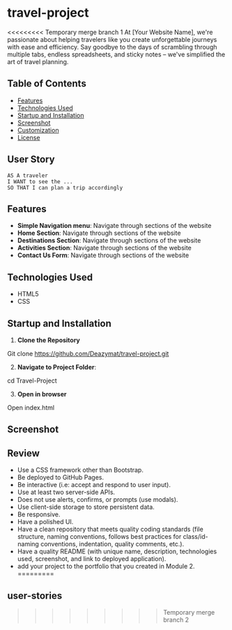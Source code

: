 # travel-project

<<<<<<<<< Temporary merge branch 1
At [Your Website Name], we're passionate about helping travelers like you create unforgettable journeys with ease and efficiency. Say goodbye to the days of scrambling through multiple tabs, endless spreadsheets, and sticky notes – we've simplified the art of travel planning.

##  Table of Contents 

- [Features](#features)
- [Technologies Used](#technologies-used)
- [Startup and Installation](#startup-and-installation)
- [Screenshot](#screenshot)
- [Customization](#Customization)
- [License](#license)


## User Story

```
AS A traveler
I WANT to see the ...
SO THAT I can plan a trip accordingly
```

## Features

- **Simple Navigation menu**: Navigate through sections of the website
- **Home Section**: Navigate through sections of the website
- **Destinations Section**: Navigate through sections of the website
- **Activities Section**: Navigate through sections of the website
- **Contact Us Form**: Navigate through sections of the website

## Technologies Used

- HTML5
- CSS

## Startup and Installation

1. **Clone the Repository**

Git clone https://github.com/Deazymat/travel-project.git

2. **Navigate to Project Folder**:

cd Travel-Project

3. **Open in browser**

Open index.html

## Screenshot


## Review
* Use a CSS framework other than Bootstrap.
* Be deployed to GitHub Pages.
* Be interactive (i.e: accept and respond to user input).
* Use at least two server-side APIs.
* Does not use alerts, confirms, or prompts (use modals).
* Use client-side storage to store persistent data.
* Be responsive.
* Have a polished UI.
* Have a clean repository that meets quality coding standards (file structure, naming conventions, follows best practices for class/id-naming conventions, indentation, quality comments, etc.).
* Have a quality README (with unique name, description, technologies used, screenshot, and link to deployed application).
* add your project to the portfolio that you created in Module 2.
=========

## user-stories
>>>>>>>>> Temporary merge branch 2
